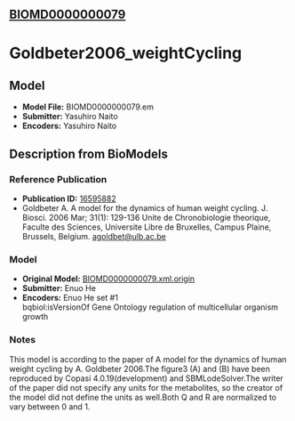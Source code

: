 [BIOMD0000000079](http://www.ebi.ac.uk/biomodels-main/BIOMD0000000079)
----------------------------------------------------------------------
Goldbeter2006_weightCycling
======================================================================

Model
-----

* **Model File:** BIOMD0000000079.em
* **Submitter:** Yasuhiro Naito
* **Encoders:** Yasuhiro Naito

Description from BioModels
--------------------------

### Reference Publication

* **Publication ID:** [16595882](http://www.ncbi.nlm.nih.gov/pubmed/16595882)
* Goldbeter A. 
A model for the dynamics of human weight cycling. 
J. Biosci. 2006 Mar; 31(1): 129-136 
Unite de Chronobiologie theorique, Faculte des Sciences, Universite Libre de Bruxelles, Campus Plaine, Brussels, Belgium. agoldbet@ulb.ac.be  

### Model

* **Original Model:** [BIOMD0000000079.xml.origin](http://www.ebi.ac.uk/biomodels/models-main/publ/BIOMD0000000079/BIOMD0000000079.xml.origin)
* **Submitter:** Enuo He
* **Encoders:**  Enuo He
set #1	
bqbiol:isVersionOf	Gene Ontology regulation of multicellular organism growth

### Notes

This model is according to the paper of A model for the dynamics of human weight cycling by A. Goldbeter 2006.The figure3 (A) and (B) have been reproduced by Copasi 4.0.19(development) and SBMLodeSolver.The writer of the paper did not specify any units for the metabolites, so the creator of the model did not define the units as well.Both Q and R are normalized to vary between 0 and 1.
